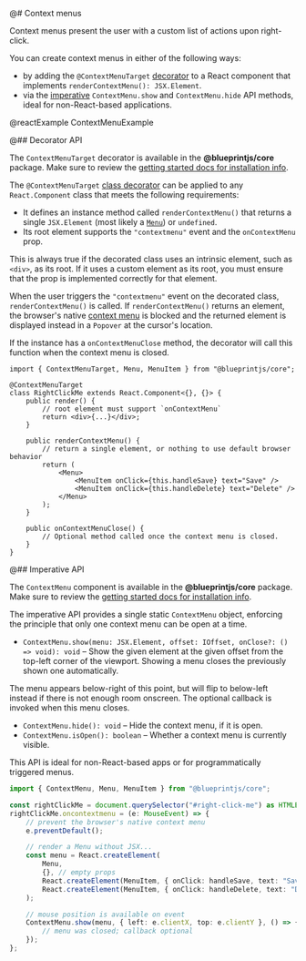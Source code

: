 @# Context menus

Context menus present the user with a custom list of actions upon right-click.

You can create context menus in either of the following ways:

- by adding the `@ContextMenuTarget` [decorator](#core/components/context-menu.decorator-api)
  to a React component that implements `renderContextMenu(): JSX.Element`.
- via the [imperative](#core/components/context-menu.imperative-api) `ContextMenu.show`
  and `ContextMenu.hide` API methods, ideal for non-React-based applications.

@reactExample ContextMenuExample

@## Decorator API

The `ContextMenuTarget` decorator is available in the __@blueprintjs/core__ package.
Make sure to review the [getting started docs for installation info](#blueprint/getting-started).

The `@ContextMenuTarget` [class decorator][ts-decorator] can be applied to any `React.Component`
class that meets the following requirements:

- It defines an instance method called `renderContextMenu()` that returns a single `JSX.Element`
(most likely a [`Menu`](#core/components/menu)) or `undefined`.
- Its root element supports the `"contextmenu"` event and the `onContextMenu` prop.

This is always true if the decorated class uses an intrinsic element, such as `<div>`, as its
root. If it uses a custom element as its root, you must ensure that the prop is implemented
correctly for that element.

When the user triggers the `"contextmenu"` event on the decorated class, `renderContextMenu()` is
called. If `renderContextMenu()` returns an element, the browser's native [context menu][wiki-cm] is
blocked and the returned element is displayed instead in a `Popover` at the cursor's location.

If the instance has a `onContextMenuClose` method, the decorator will call this function when
the context menu is closed.

```tsx
import { ContextMenuTarget, Menu, MenuItem } from "@blueprintjs/core";

@ContextMenuTarget
class RightClickMe extends React.Component<{}, {}> {
    public render() {
        // root element must support `onContextMenu`
        return <div>{...}</div>;
    }

    public renderContextMenu() {
        // return a single element, or nothing to use default browser behavior
        return (
            <Menu>
                <MenuItem onClick={this.handleSave} text="Save" />
                <MenuItem onClick={this.handleDelete} text="Delete" />
            </Menu>
        );
    }

    public onContextMenuClose() {
        // Optional method called once the context menu is closed.
    }
}
```

[ts-decorator]: https://github.com/Microsoft/TypeScript-Handbook/blob/master/pages/Decorators.md
[wiki-cm]: https://en.wikipedia.org/wiki/Context_menu

@## Imperative API

The `ContextMenu` component is available in the __@blueprintjs/core__ package.
Make sure to review the [getting started docs for installation info](#blueprint/getting-started).

The imperative API provides a single static `ContextMenu` object, enforcing the principle that only
one context menu can be open at a time.

- `ContextMenu.show(menu: JSX.Element, offset: IOffset, onClose?: () => void): void` &ndash;
Show the given element at the given offset from the top-left corner of the viewport.
Showing a menu closes the previously shown one automatically.

The menu appears below-right of this point, but will flip to below-left instead if there is not
enough room onscreen. The optional callback is invoked when this menu closes.

- `ContextMenu.hide(): void` &ndash; Hide the context menu, if it is open.
- `ContextMenu.isOpen(): boolean` &ndash; Whether a context menu is currently visible.

This API is ideal for non-React-based apps or for programmatically triggered menus.

```ts
import { ContextMenu, Menu, MenuItem } from "@blueprintjs/core";

const rightClickMe = document.querySelector("#right-click-me") as HTMLElement;
rightClickMe.oncontextmenu = (e: MouseEvent) => {
    // prevent the browser's native context menu
    e.preventDefault();

    // render a Menu without JSX...
    const menu = React.createElement(
        Menu,
        {}, // empty props
        React.createElement(MenuItem, { onClick: handleSave, text: "Save" }),
        React.createElement(MenuItem, { onClick: handleDelete, text: "Delete" }),
    );

    // mouse position is available on event
    ContextMenu.show(menu, { left: e.clientX, top: e.clientY }, () => {
        // menu was closed; callback optional
    });
};
```
